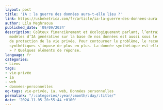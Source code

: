 ```yaml
---
layout: post
title: 'IA : la guerre des données aura-t-elle lieu ?'
link: https://usbeketrica.com/fr/article/ia-la-guerre-des-donnees-aura-t-elle-lieu-data-synthetiques
author: Lila Meghraoua
published_date: '09/09/2024'
description: Coûteux financièrement et écologiquement parlant, l’entraînement des
  modèles d’IA générative sur la base de nos données est aussi sous le feu des associations
  de protection de la vie privée. Pour contourner le problème, le recours aux données
  synthétiques s’impose de plus en plus. La donnée synthétique est-elle « si fantastique
  » ? Quelques éléments de réponse.
language: fr
categories:
- Liens
tags:
- vie-privée
- ia
- web
- données-personnelles
og-tags: vie-privée, ia, web, Données personnelles
permalink: "/:categories/:year/:month/:day/:title/"
date: '2024-11-05 20:55:44 +0100'
---
```


